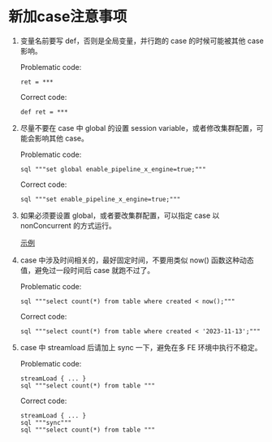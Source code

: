 <!--
Licensed to the Apache Software Foundation (ASF) under one
or more contributor license agreements.  See the NOTICE file
distributed with this work for additional information
regarding copyright ownership.  The ASF licenses this file
to you under the Apache License, Version 2.0 (the
"License"); you may not use this file except in compliance
with the License.  You may obtain a copy of the License at

  http://www.apache.org/licenses/LICENSE-2.0

Unless required by applicable law or agreed to in writing,
software distributed under the License is distributed on an
"AS IS" BASIS, WITHOUT WARRANTIES OR CONDITIONS OF ANY
KIND, either express or implied.  See the License for the
specific language governing permissions and limitations
under the License.
-->

# 新加case注意事项

1. 变量名前要写 def，否则是全局变量，并行跑的 case 的时候可能被其他 case 影响。

    Problematic code:
    ```
    ret = ***
    ```
    Correct code:
    ```
    def ret = ***
    ```
2. 尽量不要在 case 中 global 的设置 session variable，或者修改集群配置，可能会影响其他 case。

    Problematic code:
    ```
    sql """set global enable_pipeline_x_engine=true;"""
    ```
    Correct code:
    ```
    sql """set enable_pipeline_x_engine=true;"""
    ```
3. 如果必须要设置 global，或者要改集群配置，可以指定 case 以 nonConcurrent 的方式运行。

    [示例](https://github.com/apache/doris/blob/master/regression-test/suites/query_p0/sql_functions/cast_function/test_cast_string_to_array.groovy#L18)
4. case 中涉及时间相关的，最好固定时间，不要用类似 now() 函数这种动态值，避免过一段时间后 case 就跑不过了。

    Problematic code:
    ```
    sql """select count(*) from table where created < now();"""
    ```
    Correct code:
    ```
    sql """select count(*) from table where created < '2023-11-13';"""
    ```
5. case 中 streamload 后请加上 sync 一下，避免在多 FE 环境中执行不稳定。

    Problematic code:
    ```
    streamLoad { ... }
    sql """select count(*) from table """
    ```
    Correct code:
    ```
    streamLoad { ... }
    sql """sync"""
    sql """select count(*) from table """
    ```
